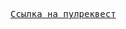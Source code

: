 <pre>
<a href="https://github.com/Kshatria/middle.messenger.praktikum.yandex/pull/1">Ссылка на пулреквест</a>
</pre>
